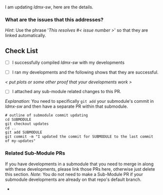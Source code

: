 
I am updating _ldmx-sw_, here are the details.

### What are the issues that this addresses?
_Hint_: Use the phrase '_This resolves #< issue number >_' so that they are linked automatically.

## Check List
- [ ] I successfully compiled _ldmx-sw_ with my developments

- [ ] I ran my developments and the following shows that they are successful.

_< put plots or some other proof that your developments work >_

- [ ] I attached any sub-module related changes to this PR.

_Explanation_: You need to specifically `git add` your submodule's commit in _ldmx-sw_ and then have a separate PR within that submodule.
```
# outline of submodule commit updating
cd SUBMODULE
git checkout updates
cd ..
git add SUBMODULE
git commit -m "I updated the commit for SUBMODULE to the last commit of my-updates"
```

### Related Sub-Module PRs
If you have developments in a submodule that you need to merge in along with these developments, please link those PRs here, otherwise just delete this section.
_Note_: You do not need to make a Sub-Module PR if your submodule developments are already on that repo's default branch.

- 

